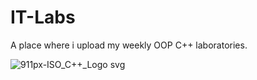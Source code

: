 # IT-Labs
A place where i upload my weekly OOP C++ laboratories.

![911px-ISO_C++_Logo svg](https://user-images.githubusercontent.com/60892747/148665568-3592a62b-5fc5-4b49-8ce1-ece48478847d.png)
